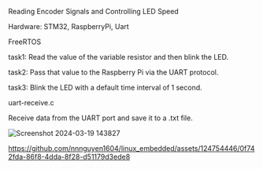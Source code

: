 Reading Encoder Signals and Controlling LED Speed 

Hardware: STM32, RaspberryPi, Uart

FreeRTOS

task1: Read the value of the variable resistor and then blink the LED.

task2: Pass that value to the Raspberry Pi via the UART protocol.

task3: Blink the LED with a default time interval of 1 second.

uart-receive.c

Receive data from the UART port and save it to a .txt file.

![Screenshot 2024-03-19 143827](https://github.com/nnnguyen1604/linux_embedded/assets/124754446/de07544a-1f2c-4d35-835b-a69e63b9a0b9)

https://github.com/nnnguyen1604/linux_embedded/assets/124754446/0f742fda-86f8-4dda-8f28-d51179d3ede8

